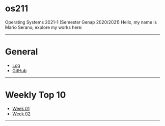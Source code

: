 # os211
Operating Systems 2021-1 (Semester Genap 2020/2021)
Hello, my name is Mario Serano, explore my works here:

---
# General
* [Log](https://marioserano.github.io/os211/TXT/mylog.txt)
* [GitHub](https://github.com/marioserano/os211)
---
# Weekly Top 10
* [Week 01](w01)
* [Week 02](w02)
---
